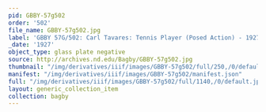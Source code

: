 ```yaml
---
pid: GBBY-57g502
order: '502'
file_name: GBBY-57g502.jpg
label: 'GBBY 57G/502: Carl Tavares: Tennis Player (Posed Action) - 1927'
_date: '1927'
object_type: glass plate negative
source: http://archives.nd.edu/Bagby/GBBY-57g502.jpg
thumbnail: "/img/derivatives/iiif/images/GBBY-57g502/full/250,/0/default.jpg"
manifest: "/img/derivatives/iiif/images/GBBY-57g502/manifest.json"
full: "/img/derivatives/iiif/images/GBBY-57g502/full/1140,/0/default.jpg"
layout: generic_collection_item
collection: bagby
---
```

